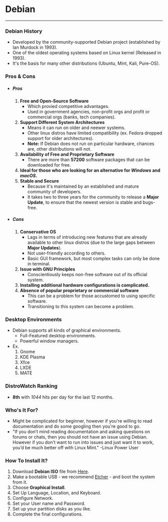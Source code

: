 # Debian
----
### Debian History  
- Developed by the community-supported Debian project (established by Ian Murdock in 1993).
- One of the oldest operating systems based on Linux kernel (Released in 1993).
- It's the basis for many other distributions (Ubuntu, Mint, Kali, Pure-OS).

### Pros & Cons
- ##### Pros
	1. **Free and Open-Source Software**
		- Which provied competitive advantages.
		- Used in government agencies, non-profit orgs and profit or commercial orgs (banks, tech companies).
	2. **Support Different System Architectures**
		- Means it can run on older and neewer systems.
		- Other linux distros have limited compatibility (ex. Fedora dropped support for older architectures).
		- **Note:** If Debian does not run on particular hardware, chances are, other distributions will not.
	3. **Availability of Free and Proprietary Software**
		- There are more than **57200** software packages that can be downloaded for free.
	4. **Ideal for those who are looking for an alternative for *Windows* and *macOS*.**
	5. **Stable and Secure**
		- Because it's maintained by an established and mature community of developers.
		- It takes two to three years for the community to release a **Major Update**, to ensure that the newest version is stable and bugs-free.
- ##### Cons
	1. **Conservative OS**
		- Lags in terms of introducing new features that are already available to other linux distros (due to the large gaps between **Major Updates**).
		- Not user-friendly according to others.
		- Basic GUI framework, but most complex tasks can only be done in terminal.
	2. **Issue with GNU Principles**
		- Conscientiously keeps non-free software out of its official system.
	3. **Installing additional hardware configurations is complicated.**
	4. **Absence of popular proprietary or commercial software**
		- This can be a problem for those  accustomed to using specific software. 
		- Transitioning to this system can become a problem.
		
### Desktop Environments
- Debian supports all kinds of graphical environments.
	- Full-Featured desktop environments.
	- Powerful window managers.
- Ex.
	1. Gnome
	2. KDE Plasma
	3. Xfce
	4. LXDE
	5. MATE

### DistroWatch Ranking
- **8th** with *1044* hits per day for the last 12 months.

### Who's It For?
- Might be complicated for beginner, however if you're willing to read documentation and do some googling then you're good to go.
- "If you don’t mind reading documentation and asking questions on forums or chats, then you should not have an issue using Debian. However if you don’t want to run into issues and just want it to work, you’d be much better off with Linux Mint."  -Linux Power User

### How To Install It?
1. Download **Debian ISO** file from [Here](https://www.debian.org/).
2. Make a bootable USB - we recommend [Etcher](https://www.balena.io/etcher) - and boot the system from it.
3. Choose **Graphical Install**.
4. Set Up Language, Location, and Keyboard.
5. Configure Network.
6. Set your User name and Password.
7. Set up your partition disks as you like.
8. Complete the final configurations.
